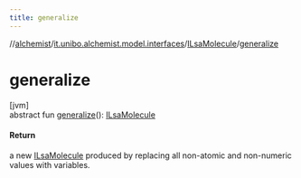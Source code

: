 ```yaml
---
title: generalize
---
```

//[alchemist](../../../index.html)/[it.unibo.alchemist.model.interfaces](../index.html)/[ILsaMolecule](index.html)/[generalize](generalize.html)



# generalize



[jvm]\
abstract fun [generalize](generalize.html)(): [ILsaMolecule](index.html)



#### Return



a new [ILsaMolecule](index.html) produced by replacing all non-atomic and non-numeric values with variables.




